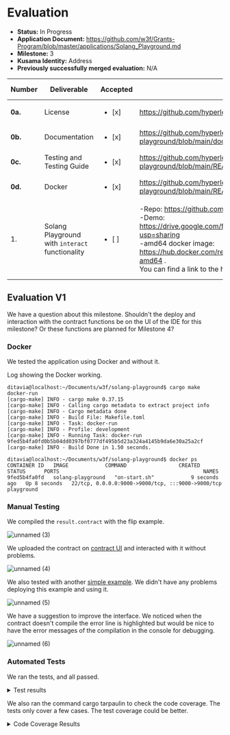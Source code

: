 # Evaluation

- **Status:** In Progress
- **Application Document:** https://github.com/w3f/Grants-Program/blob/master/applications/Solang_Playground.md
- **Milestone:** 3
- **Kusama Identity:** Address
- **Previously successfully merged evaluation:** N/A

| Number | Deliverable | Accepted | Link | Evaluation Notes |
| ------ | ----------- | -------- | ---- |----------------- |
| **0a.** | License | <ul><li>[x] </li></ul>| https://github.com/hyperledger-labs/solang-playground/blob/main/LICENSE |
| **0b.** | Documentation | <ul><li>[x] </li></ul>| https://github.com/hyperledger-labs/solang-playground/blob/main/docs/interact_with_contracts_on_chain.md |
| **0c.** | Testing and Testing Guide | <ul><li>[x] </li></ul>| https://github.com/hyperledger-labs/solang-playground/blob/main/README.md#testing |
| **0d.** | Docker | <ul><li>[x] </li></ul>| https://github.com/hyperledger-labs/solang-playground/blob/main/README.md#docker |
| 1. | Solang Playground with `interact` functionality | <ul><li>[ ] </li></ul>| -Repo: https://github.com/hyperledger-labs/solang-playground <br> -Demo: https://drive.google.com/file/d/1LL6LuPbAvg8r_hCWeWop2Gl_tvgy_KpI/view?usp=sharing <br> -amd64 docker image: https://hub.docker.com/repository/docker/salaheldin18/solang-playground-amd64 .<br> You can find a link to the hosted editor in the repo's readme | Shouldn't the deploy and interaction function be on the IDE for this milestone? |


## Evaluation V1


We have a question about this milestone. 
Shouldn't the deploy and interaction with the contract functions be on the UI of the IDE for this milestone? Or these functions are planned for Milestone 4?



### Docker

We tested the application using Docker and without it.

Log showing the Docker working.
```
ditavia@localhost:~/Documents/w3f/solang-playground$ cargo make docker-run
[cargo-make] INFO - cargo make 0.37.15
[cargo-make] INFO - Calling cargo metadata to extract project info
[cargo-make] INFO - Cargo metadata done
[cargo-make] INFO - Build File: Makefile.toml
[cargo-make] INFO - Task: docker-run
[cargo-make] INFO - Profile: development
[cargo-make] INFO - Running Task: docker-run
9fed5b4fa0fd0b5b04dd0397bf0777df495b5d23a324a4145b9da6e30a25a2cf
[cargo-make] INFO - Build Done in 1.50 seconds.

ditavia@localhost:~/Documents/w3f/solang-playground$ docker ps
CONTAINER ID   IMAGE           	COMMAND              	CREATED     	STATUS     	PORTS                                           	NAMES
9fed5b4fa0fd   solang-playground   "on-start.sh"        	9 seconds ago   Up 8 seconds   22/tcp, 0.0.0.0:9000->9000/tcp, :::9000->9000/tcp   playground
```

### Manual Testing

We compiled the `result.contract` with the flip example.

![unnamed (3)](https://github.com/user-attachments/assets/253cedeb-59eb-4e39-a818-e37556f03ed6)


We uploaded the contract on [contract UI](https://ui.use.ink/) and interacted with it without problems.


![unnamed (4)](https://github.com/user-attachments/assets/20918c5f-7459-4983-a04e-155d42058e54)


We also tested with another [simple example](https://github.com/solidity-by-example/solidity-by-example.github.io/blob/gh-pages/contracts/src/first-app/Counter.sol). We didn't have any problems deploying this example and using it.

![unnamed (5)](https://github.com/user-attachments/assets/ed580383-0b9e-4173-916a-023bb291e97a)

We have a suggestion to improve the interface. We noticed when the contract doesn't compile the error line is highlighted but would be nice to have the error messages of the compilation in the console for debugging.

![unnamed (6)](https://github.com/user-attachments/assets/cefb140f-af6e-4586-855c-9b7f0dd4db6d)

### Automated Tests

We ran the tests, and all passed.

<details>
<summary>Test results</summary>

```
ditavia@localhost:~/Documents/w3f/solang-playground$ cargo make test
[cargo-make] INFO - cargo make 0.37.15
[cargo-make] INFO - Calling cargo metadata to extract project info
[cargo-make] INFO - Cargo metadata done
[cargo-make] INFO - Build File: Makefile.toml
[cargo-make] INFO - Task: test
[cargo-make] INFO - Profile: development
[cargo-make] INFO - Running Task: test-backend
	Finished test [unoptimized + debuginfo] target(s) in 0.10s
 	Running unittests src/lib.rs (target/debug/deps/demo_lsp_browser-9238cc0d5d391dfb)

running 0 tests

test result: ok. 0 passed; 0 failed; 0 ignored; 0 measured; 0 filtered out; finished in 0.00s

 	Running tests/server_tests.rs (target/debug/deps/server_tests-c1d149787a3e8446)

running 1 test
test tests::language_server_workflow ... ok

test result: ok. 1 passed; 0 failed; 0 ignored; 0 measured; 0 filtered out; finished in 0.01s

   Doc-tests demo-lsp-browser

running 0 tests

test result: ok. 0 passed; 0 failed; 0 ignored; 0 measured; 0 filtered out; finished in 0.00s

[cargo-make] INFO - Running Task: test-app

> monaco-lsp-streams@0.0.0 test
> jest

 PASS  tests/api.test.ts (9.668 s)
  Ensuring the server serves the built frontend
	✓ Verifying a successful response upon making a request (35 ms)
  Ensuring the server’s compile endpoint is operational
	✓ Verifying a successful compile request (7899 ms)

Test Suites: 1 passed, 1 total
Tests:   	2 passed, 2 total
Snapshots:   0 total
Time:    	9.724 s
Ran all test suites.
[cargo-make] INFO - Build Done in 11.14 seconds.
```

</details>

We also ran the command cargo tarpaulin to check the code coverage. The tests only cover a few cases. The test coverage could be better.

<details>

<summary>Code Coverage Results</summary>

```
Jul 31 09:17:46.583  INFO cargo_tarpaulin::report: Coverage Results:
|| Tested/Total Lines:
|| crates/browser/src/lib.rs: 0/34
|| crates/solang/solang-parser/src/diagnostics.rs: 4/34
|| crates/solang/solang-parser/src/doccomment.rs: 39/69
|| crates/solang/solang-parser/src/helpers/fmt.rs: 12/779
|| crates/solang/solang-parser/src/helpers/loc.rs: 20/209
|| crates/solang/solang-parser/src/helpers/ord.rs: 0/5
|| crates/solang/solang-parser/src/lexer.rs: 108/524
|| crates/solang/solang-parser/src/lib.rs: 12/29
|| crates/solang/solang-parser/src/pt.rs: 22/154
|| crates/solang/src/abi/anchor.rs: 9/264
|| crates/solang/src/abi/ethereum.rs: 0/43
|| crates/solang/src/abi/mod.rs: 0/17
|| crates/solang/src/abi/polkadot.rs: 0/293
|| crates/solang/src/codegen/array_boundary.rs: 0/19
|| crates/solang/src/codegen/cfg.rs: 146/839
|| crates/solang/src/codegen/constant_folding.rs: 230/783
|| crates/solang/src/codegen/constructor.rs: 0/47
|| crates/solang/src/codegen/dead_storage.rs: 151/315
|| crates/solang/src/codegen/dispatch/mod.rs: 3/4
|| crates/solang/src/codegen/dispatch/polkadot.rs: 0/250
|| crates/solang/src/codegen/dispatch/solana.rs: 127/163
|| crates/solang/src/codegen/encoding/borsh_encoding.rs: 14/69
|| crates/solang/src/codegen/encoding/buffer_validator.rs: 21/64
|| crates/solang/src/codegen/encoding/mod.rs: 87/881
|| crates/solang/src/codegen/encoding/scale_encoding.rs: 0/256
|| crates/solang/src/codegen/events/mod.rs: 0/8
|| crates/solang/src/codegen/events/polkadot.rs: 0/88
|| crates/solang/src/codegen/events/solana.rs: 0/15
|| crates/solang/src/codegen/expression.rs: 14/1343
|| crates/solang/src/codegen/external_functions.rs: 22/80
|| crates/solang/src/codegen/mod.rs: 114/733
|| crates/solang/src/codegen/polkadot.rs: 0/62
|| crates/solang/src/codegen/reaching_definitions.rs: 55/104
|| crates/solang/src/codegen/revert.rs: 3/132
|| crates/solang/src/codegen/solana_accounts/account_collection.rs: 47/191
|| crates/solang/src/codegen/solana_accounts/account_management.rs: 21/76
|| crates/solang/src/codegen/solana_accounts/mod.rs: 0/21
|| crates/solang/src/codegen/solana_deploy.rs: 69/260
|| crates/solang/src/codegen/statements/mod.rs: 42/428
|| crates/solang/src/codegen/statements/try_catch.rs: 0/187
|| crates/solang/src/codegen/storage.rs: 0/168
|| crates/solang/src/codegen/strength_reduce/expression_values.rs: 42/395
|| crates/solang/src/codegen/strength_reduce/mod.rs: 29/239
|| crates/solang/src/codegen/strength_reduce/reaching_values.rs: 17/72
|| crates/solang/src/codegen/strength_reduce/value.rs: 4/68
|| crates/solang/src/codegen/subexpression_elimination/anticipated_expressions.rs: 18/52
|| crates/solang/src/codegen/subexpression_elimination/available_expression.rs: 2/82
|| crates/solang/src/codegen/subexpression_elimination/available_expression_set.rs: 24/261
|| crates/solang/src/codegen/subexpression_elimination/available_variable.rs: 0/12
|| crates/solang/src/codegen/subexpression_elimination/common_subexpression_tracker.rs: 11/88
|| crates/solang/src/codegen/subexpression_elimination/expression.rs: 9/137
|| crates/solang/src/codegen/subexpression_elimination/instruction.rs: 8/255
|| crates/solang/src/codegen/subexpression_elimination/mod.rs: 70/87
|| crates/solang/src/codegen/subexpression_elimination/operator.rs: 0/51
|| crates/solang/src/codegen/undefined_variable.rs: 16/43
|| crates/solang/src/codegen/unused_variable.rs: 0/26
|| crates/solang/src/codegen/vartable.rs: 48/87
|| crates/solang/src/codegen/vector_to_slice.rs: 38/90
|| crates/solang/src/codegen/yul/builtin.rs: 0/234
|| crates/solang/src/codegen/yul/expression.rs: 0/109
|| crates/solang/src/codegen/yul/mod.rs: 0/32
|| crates/solang/src/codegen/yul/statements.rs: 0/185
|| crates/solang/src/file_resolver.rs: 42/113
|| crates/solang/src/languageserver.rs: 323/1478
|| crates/solang/src/lib.rs: 19/44
|| crates/solang/src/sema/address.rs: 0/17
|| crates/solang/src/sema/ast.rs: 71/393
|| crates/solang/src/sema/builtin.rs: 414/991
|| crates/solang/src/sema/builtin_structs.rs: 0/143
|| crates/solang/src/sema/contracts.rs: 175/573
|| crates/solang/src/sema/diagnostics.rs: 19/124
|| crates/solang/src/sema/dotgraphviz.rs: 0/1190
|| crates/solang/src/sema/eval.rs: 20/326
|| crates/solang/src/sema/expression/arithmetic.rs: 0/376
|| crates/solang/src/sema/expression/assign.rs: 0/229
|| crates/solang/src/sema/expression/constructor.rs: 0/281
|| crates/solang/src/sema/expression/function_call.rs: 0/1112
|| crates/solang/src/sema/expression/integers.rs: 0/115
|| crates/solang/src/sema/expression/literals.rs: 10/404
|| crates/solang/src/sema/expression/member_access.rs: 0/408
|| crates/solang/src/sema/expression/mod.rs: 12/695
|| crates/solang/src/sema/expression/resolve_expression.rs: 3/289
|| crates/solang/src/sema/expression/retrieve_type.rs: 2/15
|| crates/solang/src/sema/expression/strings.rs: 9/57
|| crates/solang/src/sema/expression/subscript.rs: 0/68
|| crates/solang/src/sema/expression/variable.rs: 0/87
|| crates/solang/src/sema/file.rs: 16/45
|| crates/solang/src/sema/format.rs: 0/111
|| crates/solang/src/sema/function_annotation.rs: 14/179
|| crates/solang/src/sema/functions.rs: 112/575
|| crates/solang/src/sema/mod.rs: 110/281
|| crates/solang/src/sema/mutability.rs: 30/242
|| crates/solang/src/sema/namespace.rs: 58/715
|| crates/solang/src/sema/solana_accounts.rs: 6/26
|| crates/solang/src/sema/statements.rs: 91/1137
|| crates/solang/src/sema/symtable.rs: 14/72
|| crates/solang/src/sema/tags.rs: 21/115
|| crates/solang/src/sema/types.rs: 101/1089
|| crates/solang/src/sema/unused_variable.rs: 22/221
|| crates/solang/src/sema/using.rs: 0/247
|| crates/solang/src/sema/variables.rs: 72/405
|| crates/solang/src/sema/yul/ast.rs: 0/37
|| crates/solang/src/sema/yul/block.rs: 0/35
|| crates/solang/src/sema/yul/builtin.rs: 0/21
|| crates/solang/src/sema/yul/expression.rs: 0/345
|| crates/solang/src/sema/yul/for_loop.rs: 0/38
|| crates/solang/src/sema/yul/functions.rs: 0/133
|| crates/solang/src/sema/yul/mod.rs: 0/14
|| crates/solang/src/sema/yul/statements.rs: 0/163
|| crates/solang/src/sema/yul/switch.rs: 0/81
|| crates/solang/src/sema/yul/types.rs: 0/49
|| crates/solang/src/sema/yul/unused_variable.rs: 0/18
||
12.30% coverage, 3514/28567 lines covered
```
</details>
